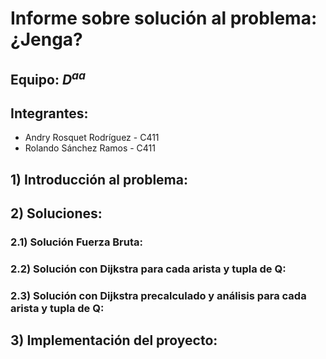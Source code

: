 # Informe sobre solución al problema: ¿Jenga?
## Equipo: $D^{aa}$
## Integrantes:
 - Andry Rosquet Rodríguez - C411
 - Rolando Sánchez Ramos - C411

## **1) Introducción al problema:**

## **2) Soluciones:**

### **2.1) Solución Fuerza Bruta:**

### **2.2) Solución con Dijkstra para cada arista y tupla de Q:**

### **2.3) Solución con Dijkstra precalculado y análisis para cada arista y tupla de Q:**

## **3) Implementación del proyecto:**